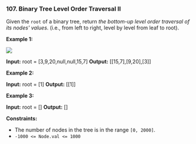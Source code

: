 ### 107\. Binary Tree Level Order Traversal II

Given the `root` of a binary tree, return _the bottom-up level order traversal of its nodes' values_. (i.e., from left to right, level by level from leaf to root).

**Example 1:**

![](https://assets.leetcode.com/uploads/2021/02/19/tree1.jpg)

**Input:** root = \[3,9,20,null,null,15,7\]
**Output:** \[\[15,7\],\[9,20\],\[3\]\]

**Example 2:**

**Input:** root = \[1\]
**Output:** \[\[1\]\]

**Example 3:**

**Input:** root = \[\]
**Output:** \[\]

**Constraints:**

*   The number of nodes in the tree is in the range `[0, 2000]`.
*   `-1000 <= Node.val <= 1000`
